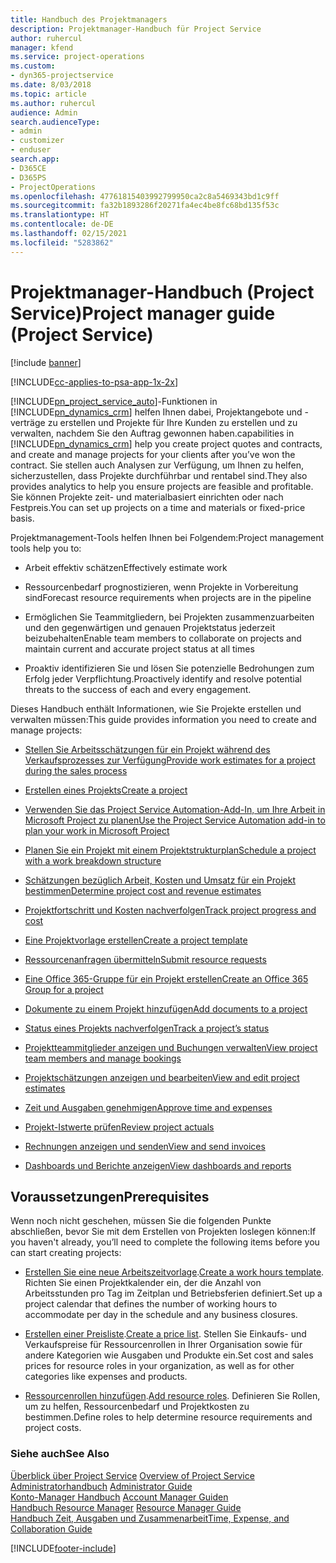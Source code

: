 ```yaml
---
title: Handbuch des Projektmanagers
description: Projektmanager-Handbuch für Project Service
author: ruhercul
manager: kfend
ms.service: project-operations
ms.custom:
- dyn365-projectservice
ms.date: 8/03/2018
ms.topic: article
ms.author: ruhercul
audience: Admin
search.audienceType:
- admin
- customizer
- enduser
search.app:
- D365CE
- D365PS
- ProjectOperations
ms.openlocfilehash: 47761815403992799950ca2c8a5469343bd1c9ff
ms.sourcegitcommit: fa32b1893286f20271fa4ec4be8fc68bd135f53c
ms.translationtype: HT
ms.contentlocale: de-DE
ms.lasthandoff: 02/15/2021
ms.locfileid: "5283862"
---
```

# <a name="project-manager-guide-project-service"></a><span data-ttu-id="caf43-103">Projektmanager-Handbuch (Project Service)</span><span class="sxs-lookup"><span data-stu-id="caf43-103">Project manager guide (Project Service)</span></span>

[!include [banner](../includes/psa-now-project-operations.md)]

[!INCLUDE[cc-applies-to-psa-app-1x-2x](../includes/cc-applies-to-psa-app-1x-2x.md)]

[!INCLUDE[pn_project_service_auto](../includes/pn-project-service-auto.md)]<span data-ttu-id="caf43-104">-Funktionen in [!INCLUDE[pn_dynamics_crm](../includes/pn-dynamics-crm.md)] helfen Ihnen dabei, Projektangebote und -verträge zu erstellen und Projekte für Ihre Kunden zu erstellen und zu verwalten, nachdem Sie den Auftrag gewonnen haben.</span><span class="sxs-lookup"><span data-stu-id="caf43-104">capabilities in [!INCLUDE[pn_dynamics_crm](../includes/pn-dynamics-crm.md)] help you create project quotes and contracts, and create and manage projects for your clients after you’ve won the contract.</span></span> <span data-ttu-id="caf43-105">Sie stellen auch Analysen zur Verfügung, um Ihnen zu helfen, sicherzustellen, dass Projekte durchführbar und rentabel sind.</span><span class="sxs-lookup"><span data-stu-id="caf43-105">They also provides analytics to help you ensure projects are feasible and profitable.</span></span> <span data-ttu-id="caf43-106">Sie können Projekte zeit- und materialbasiert einrichten oder nach Festpreis.</span><span class="sxs-lookup"><span data-stu-id="caf43-106">You can set up projects on a time and materials or fixed-price basis.</span></span>  
  
 <span data-ttu-id="caf43-107">Projektmanagement-Tools helfen Ihnen bei Folgendem:</span><span class="sxs-lookup"><span data-stu-id="caf43-107">Project management tools help you to:</span></span>  
  
-   <span data-ttu-id="caf43-108">Arbeit effektiv schätzen</span><span class="sxs-lookup"><span data-stu-id="caf43-108">Effectively estimate work</span></span>  
  
-   <span data-ttu-id="caf43-109">Ressourcenbedarf prognostizieren, wenn Projekte in Vorbereitung sind</span><span class="sxs-lookup"><span data-stu-id="caf43-109">Forecast resource requirements when projects are in the pipeline</span></span>  
  
-   <span data-ttu-id="caf43-110">Ermöglichen Sie Teammitgliedern, bei Projekten zusammenzuarbeiten und den gegenwärtigen und genauen Projektstatus jederzeit beizubehalten</span><span class="sxs-lookup"><span data-stu-id="caf43-110">Enable team members to collaborate on projects and maintain current and accurate project status at all times</span></span>  
  
-   <span data-ttu-id="caf43-111">Proaktiv identifizieren Sie und lösen Sie potenzielle Bedrohungen zum Erfolg jeder Verpflichtung.</span><span class="sxs-lookup"><span data-stu-id="caf43-111">Proactively identify and resolve potential threats to the success of each and every engagement.</span></span>  
  
<span data-ttu-id="caf43-112">Dieses Handbuch enthält Informationen, wie Sie Projekte erstellen und verwalten müssen:</span><span class="sxs-lookup"><span data-stu-id="caf43-112">This guide provides information you need to create and manage projects:</span></span>  
  
-   [<span data-ttu-id="caf43-113">Stellen Sie Arbeitsschätzungen für ein Projekt während des Verkaufsprozesses zur Verfügung</span><span class="sxs-lookup"><span data-stu-id="caf43-113">Provide work estimates for a project during the sales process</span></span>](../psa/provide-estimates-project-during-sales-process.md)  
  
-   [<span data-ttu-id="caf43-114">Erstellen eines Projekts</span><span class="sxs-lookup"><span data-stu-id="caf43-114">Create a project</span></span>](../psa/create-project.md)  
  
-   [<span data-ttu-id="caf43-115">Verwenden Sie das Project Service Automation-Add-In, um Ihre Arbeit in Microsoft Project zu planen</span><span class="sxs-lookup"><span data-stu-id="caf43-115">Use the Project Service Automation add-in to plan your work in Microsoft Project</span></span>](../psa/add-plan-work-microsoft-project.md)  
  
-   [<span data-ttu-id="caf43-116">Planen Sie ein Projekt mit einem Projektstrukturplan</span><span class="sxs-lookup"><span data-stu-id="caf43-116">Schedule a project with a work breakdown structure</span></span>](../psa/schedule-project-work-breakdown-structure.md)  
  
-   [<span data-ttu-id="caf43-117">Schätzungen bezüglich Arbeit, Kosten und Umsatz für ein Projekt bestimmen</span><span class="sxs-lookup"><span data-stu-id="caf43-117">Determine project cost and revenue estimates</span></span>](../psa/determine-project-cost-revenue-estimates.md)  
  
-   [<span data-ttu-id="caf43-118">Projektfortschritt und Kosten nachverfolgen</span><span class="sxs-lookup"><span data-stu-id="caf43-118">Track project progress and cost</span></span>](../psa/track-project-progress-cost.md)  
  
-   [<span data-ttu-id="caf43-119">Eine Projektvorlage erstellen</span><span class="sxs-lookup"><span data-stu-id="caf43-119">Create a project template</span></span>](../psa/create-project-template.md)  
  
-   [<span data-ttu-id="caf43-120">Ressourcenanfragen übermitteln</span><span class="sxs-lookup"><span data-stu-id="caf43-120">Submit resource requests</span></span>](../psa/submit-resource-requests.md)  
  
-   [<span data-ttu-id="caf43-121">Eine Office 365-Gruppe für ein Projekt erstellen</span><span class="sxs-lookup"><span data-stu-id="caf43-121">Create an Office 365 Group for a project</span></span>](../psa/create-office-365-group-project.md)  
  
-   [<span data-ttu-id="caf43-122">Dokumente zu einem Projekt hinzufügen</span><span class="sxs-lookup"><span data-stu-id="caf43-122">Add documents to a project</span></span>](../psa/add-documents-project.md)  
  
-   [<span data-ttu-id="caf43-123">Status eines Projekts nachverfolgen</span><span class="sxs-lookup"><span data-stu-id="caf43-123">Track a project’s status</span></span>](../psa/track-project-status.md)  
  
-   [<span data-ttu-id="caf43-124">Projektteammitglieder anzeigen und Buchungen verwalten</span><span class="sxs-lookup"><span data-stu-id="caf43-124">View project team members and manage bookings</span></span>](../psa/view-project-team-members-manage-bookings.md)  
  
-   [<span data-ttu-id="caf43-125">Projektschätzungen anzeigen und bearbeiten</span><span class="sxs-lookup"><span data-stu-id="caf43-125">View and edit project estimates</span></span>](../psa/view-edit-project-estimates.md)  
  
-   [<span data-ttu-id="caf43-126">Zeit und Ausgaben genehmigen</span><span class="sxs-lookup"><span data-stu-id="caf43-126">Approve time and expenses</span></span>](../psa/approve-time-expenses.md)  
  
-   [<span data-ttu-id="caf43-127">Projekt-Istwerte prüfen</span><span class="sxs-lookup"><span data-stu-id="caf43-127">Review project actuals</span></span>](../psa/review-project-actuals.md)  
  
-   [<span data-ttu-id="caf43-128">Rechnungen anzeigen und senden</span><span class="sxs-lookup"><span data-stu-id="caf43-128">View and send invoices</span></span>](../psa/view-send-invoices.md)  
  
-   [<span data-ttu-id="caf43-129">Dashboards und Berichte anzeigen</span><span class="sxs-lookup"><span data-stu-id="caf43-129">View dashboards and reports</span></span>](../psa/view-dashboards-reports.md)  
  
## <a name="prerequisites"></a><span data-ttu-id="caf43-130">Voraussetzungen</span><span class="sxs-lookup"><span data-stu-id="caf43-130">Prerequisites</span></span>  
 <span data-ttu-id="caf43-131">Wenn noch nicht geschehen, müssen Sie die folgenden Punkte abschließen, bevor Sie mit dem Erstellen von Projekten loslegen können:</span><span class="sxs-lookup"><span data-stu-id="caf43-131">If you haven't already, you’ll need to complete the following items before you can start creating projects:</span></span>  
  
-   <span data-ttu-id="caf43-132">[Erstellen Sie eine neue Arbeitszeitvorlage](../psa/create-work-hours-template.md).</span><span class="sxs-lookup"><span data-stu-id="caf43-132">[Create a work hours template](../psa/create-work-hours-template.md).</span></span> <span data-ttu-id="caf43-133">Richten Sie einen Projektkalender ein, der die Anzahl von Arbeitsstunden pro Tag im Zeitplan und Betriebsferien definiert.</span><span class="sxs-lookup"><span data-stu-id="caf43-133">Set up a project calendar that defines the number of working hours to accommodate per day in the schedule and any business closures.</span></span>  
  
-   <span data-ttu-id="caf43-134">[Erstellen einer Preisliste](../psa/create-price-list.md).</span><span class="sxs-lookup"><span data-stu-id="caf43-134">[Create a price list](../psa/create-price-list.md).</span></span> <span data-ttu-id="caf43-135">Stellen Sie Einkaufs- und Verkaufspreise für Ressourcenrollen in Ihrer Organisation sowie für andere Kategorien wie Ausgaben und Produkte ein.</span><span class="sxs-lookup"><span data-stu-id="caf43-135">Set cost and sales prices for resource roles in your organization, as well as for other categories like expenses and products.</span></span>  
  
-   <span data-ttu-id="caf43-136">[Ressourcenrollen hinzufügen](../psa/add-resource-roles.md).</span><span class="sxs-lookup"><span data-stu-id="caf43-136">[Add resource roles](../psa/add-resource-roles.md).</span></span> <span data-ttu-id="caf43-137">Definieren Sie Rollen, um zu helfen, Ressourcenbedarf und Projektkosten zu bestimmen.</span><span class="sxs-lookup"><span data-stu-id="caf43-137">Define roles to help determine resource requirements and project costs.</span></span>  
  
### <a name="see-also"></a><span data-ttu-id="caf43-138">Siehe auch</span><span class="sxs-lookup"><span data-stu-id="caf43-138">See Also</span></span>  
 <span data-ttu-id="caf43-139">[Überblick über Project Service](../psa/overview.md) </span><span class="sxs-lookup"><span data-stu-id="caf43-139">[Overview of Project Service](../psa/overview.md) </span></span>  
 <span data-ttu-id="caf43-140">[Administratorhandbuch](../psa/admin-guide.md) </span><span class="sxs-lookup"><span data-stu-id="caf43-140">[Administrator Guide](../psa/admin-guide.md) </span></span>  
 <span data-ttu-id="caf43-141">[Konto-Manager Handbuch](../psa/account-manager-guide.md) </span><span class="sxs-lookup"><span data-stu-id="caf43-141">[Account Manager Guiden](../psa/account-manager-guide.md) </span></span>  
 <span data-ttu-id="caf43-142">[Handbuch Resource Manager](../psa/resource-manager-guide.md) </span><span class="sxs-lookup"><span data-stu-id="caf43-142">[Resource Manager Guide](../psa/resource-manager-guide.md) </span></span>  
 [<span data-ttu-id="caf43-143">Handbuch Zeit, Ausgaben und Zusammenarbeit</span><span class="sxs-lookup"><span data-stu-id="caf43-143">Time, Expense, and Collaboration Guide</span></span>](../psa/time-expense-collaboration-guide.md)



[!INCLUDE[footer-include](../includes/footer-banner.md)]